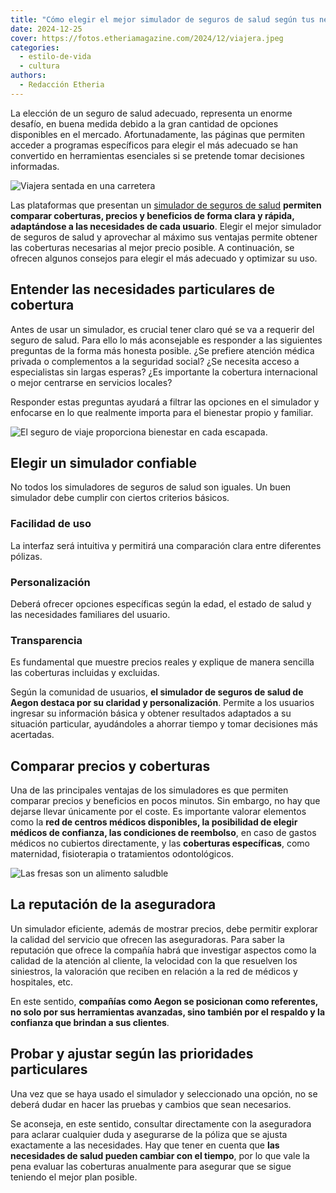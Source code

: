 ```yaml
---
title: "Cómo elegir el mejor simulador de seguros de salud según tus necesidades"
date: 2024-12-25
cover: https://fotos.etheriamagazine.com/2024/12/viajera.jpeg
categories: 
  - estilo-de-vida
  - cultura
authors: 
  - Redacción Etheria
---
```


La elección de un seguro de salud adecuado, representa un enorme desafío, en buena 
medida debido a la gran cantidad de opciones disponibles en el mercado. Afortunadamente, 
las páginas que permiten acceder a programas específicos para elegir el más adecuado se 
han convertido en herramientas esenciales si se pretende tomar decisiones informadas. 

![Viajera sentada en una carretera](https://fotos.etheriamagazine.com/2024/12/viajera.jpeg "Viajar abre la mente y cultiva el espíritu.")

Las plataformas que presentan un [simulador de seguros de 
salud](https://www.aegon.es/seguros/salud/calcula-tu-precio) **permiten comparar 
coberturas, precios y beneficios de forma clara y rápida, adaptándose a las necesidades 
de cada usuario**. Elegir el mejor simulador de seguros de salud y aprovechar al máximo 
sus ventajas permite obtener las coberturas necesarias al mejor precio posible. A 
continuación, se ofrecen algunos consejos para elegir el más adecuado y optimizar su 
uso. 

## Entender las necesidades particulares de cobertura

Antes de usar un simulador, es crucial tener claro qué se va a requerir del seguro de 
salud. Para ello lo más aconsejable es responder a las siguientes preguntas de la forma 
más honesta posible. ¿Se prefiere atención médica privada o complementos a la seguridad 
social? ¿Se necesita acceso a especialistas sin largas esperas? ¿Es importante la 
cobertura internacional o mejor centrarse en servicios locales? 

Responder estas preguntas ayudará a filtrar las opciones en el simulador y enfocarse en 
lo que realmente importa para el bienestar propio y familiar. 

![El seguro de viaje proporciona bienestar en cada escapada.](https://fotos.etheriamagazine.com/2024/12/blood-pressure.jpeg "Un seguro de viaje proporciona tranquilidad en cada escapada.")

## Elegir un simulador confiable

No todos los simuladores de seguros de salud son iguales. Un buen simulador debe cumplir 
con ciertos criterios básicos. 

### Facilidad de uso

La interfaz será intuitiva y permitirá una comparación clara entre diferentes pólizas. 

### Personalización

Deberá ofrecer opciones específicas según la edad, el estado de salud y las necesidades 
familiares del usuario. 

### Transparencia

Es fundamental que muestre precios reales y explique de manera sencilla las coberturas 
incluidas y excluidas. 

Según la comunidad de usuarios, **el simulador de seguros de salud de Aegon destaca por 
su claridad y personalización**. Permite a los usuarios ingresar su información básica y 
obtener resultados adaptados a su situación particular, ayudándoles a ahorrar tiempo y 
tomar decisiones más acertadas. 

## Comparar precios y coberturas

Una de las principales ventajas de los simuladores es que permiten comparar precios y 
beneficios en pocos minutos. Sin embargo, no hay que dejarse llevar únicamente por el 
coste. Es importante valorar elementos como la **red de centros médicos disponibles, la 
posibilidad de elegir médicos de confianza, las condiciones de reembolso**, en caso de 
gastos médicos no cubiertos directamente, y las **coberturas específicas**, como 
maternidad, fisioterapia o tratamientos odontológicos. 

![Las fresas son un alimento saludble](https://fotos.etheriamagazine.com/2024/12/fresas-salud.jpeg "Una alimentación adecuada contribuye a una vida más saludable.")

## La reputación de la aseguradora

Un simulador eficiente, además de mostrar precios, debe permitir explorar la calidad del 
servicio que ofrecen las aseguradoras. Para saber la reputación que ofrece la compañía 
habrá que investigar aspectos como la calidad de la atención al cliente, la velocidad 
con la que resuelven los siniestros, la valoración que reciben en relación a la red de 
médicos y hospitales, etc. 

En este sentido, **compañías como Aegon se posicionan como referentes, no solo por sus 
herramientas avanzadas, sino también por el respaldo y la confianza que brindan a sus 
clientes**. 

## Probar y ajustar según las prioridades particulares

Una vez que se haya usado el simulador y seleccionado una opción, no se deberá dudar en 
hacer las pruebas y cambios que sean necesarios. 

Se aconseja, en este sentido, consultar directamente con la aseguradora para aclarar 
cualquier duda y asegurarse de la póliza que se ajusta exactamente a las necesidades. 
Hay que tener en cuenta que **las necesidades de salud pueden cambiar con el tiempo**, 
por lo que vale la pena evaluar las coberturas anualmente para asegurar que se sigue 
teniendo el mejor plan posible.
